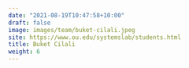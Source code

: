 ```yaml
---
date: "2021-08-19T10:47:58+10:00"
draft: false
image: images/team/buket-cilali.jpeg
site: https://www.ou.edu/systemslab/students.html
title: Buket Cilali
weight: 6
---
```

